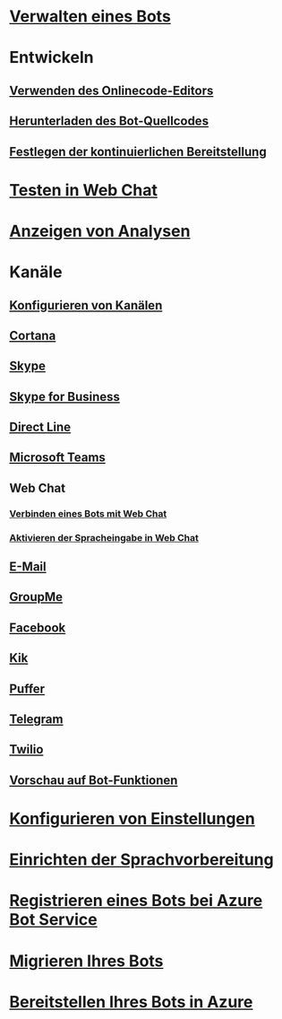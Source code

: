 # [Verwalten eines Bots](../bot-service-manage-overview.md)
# Entwickeln
## [Verwenden des Onlinecode-Editors](../bot-service-build-online-code-editor.md)
## [Herunterladen des Bot-Quellcodes](../bot-service-build-download-source-code.md)
## [Festlegen der kontinuierlichen Bereitstellung](../bot-service-build-continuous-deployment.md)
# [Testen in Web Chat](../bot-service-manage-test-webchat.md)
# [Anzeigen von Analysen](../bot-service-manage-analytics.md)
# Kanäle
## [Konfigurieren von Kanälen](../bot-service-manage-channels.md)
## [Cortana](../bot-service-channel-connect-cortana.md) 
## [Skype](../bot-service-channel-connect-skype.md)
## [Skype for Business](../bot-service-channel-connect-skypeforbusiness.md)
## [Direct Line](../bot-service-channel-connect-directline.md)
## [Microsoft Teams](https://msdn.microsoft.com/en-us/microsoft-teams/bots)
## Web Chat
### [Verbinden eines Bots mit Web Chat](../bot-service-channel-connect-webchat.md)
### [Aktivieren der Spracheingabe in Web Chat](../bot-service-channel-connect-webchat-speech.md)
## [E-Mail](../bot-service-channel-connect-email.md)
## [GroupMe](../bot-service-channel-connect-groupme.md) 
## [Facebook](../bot-service-channel-connect-facebook.md) 
## [Kik](../bot-service-channel-connect-kik.md) 
## [Puffer](../bot-service-channel-connect-slack.md) 
## [Telegram](../bot-service-channel-connect-telegram.md) 
## [Twilio](../bot-service-channel-connect-twilio.md)
## [Vorschau auf Bot-Funktionen](../bot-service-channel-inspector.md)
# [Konfigurieren von Einstellungen](../bot-service-manage-settings.md)
# [Einrichten der Sprachvorbereitung](../bot-service-manage-speech-priming.md)
# [Registrieren eines Bots bei Azure Bot Service](../bot-service-quickstart-registration.md)
# [Migrieren Ihres Bots](../bot-service-migrate-bot.md)
# [Bereitstellen Ihres Bots in Azure](../bot-builder-howto-deploy-azure.md)

